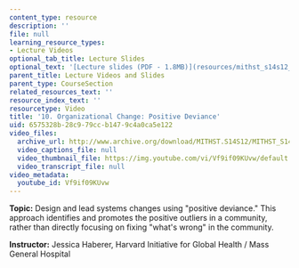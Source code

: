 ```yaml
---
content_type: resource
description: ''
file: null
learning_resource_types:
- Lecture Videos
optional_tab_title: Lecture Slides
optional_text: '[Lecture slides (PDF - 1.8MB)](resources/mithst_s14s12_lec16_1111)'
parent_title: Lecture Videos and Slides
parent_type: CourseSection
related_resources_text: ''
resource_index_text: ''
resourcetype: Video
title: '10. Organizational Change: Positive Deviance'
uid: 6575328b-28c9-79cc-b147-9c4a0ca5e122
video_files:
  archive_url: http://www.archive.org/download/MITHST.S14S12/MITHST_S14S12_lec10_300k.mp4
  video_captions_file: null
  video_thumbnail_file: https://img.youtube.com/vi/Vf9if09KUvw/default.jpg
  video_transcript_file: null
video_metadata:
  youtube_id: Vf9if09KUvw
---
```


**Topic:** Design and lead systems changes using "positive deviance." This approach identifies and promotes the positive outliers in a community, rather than directly focusing on fixing "what's wrong" in the community.

**Instructor:** Jessica Haberer, Harvard Initiative for Global Health / Mass General Hospital